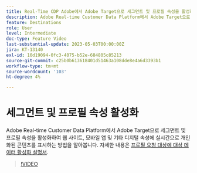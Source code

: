 ```yaml
---
title: Real-Time CDP Adobe에서 Adobe Target으로 세그먼트 및 프로필 속성을 활성화하려면 어떻게 합니까?
description: Adobe Real-time Customer Data Platform에서 Adobe Target으로 세그먼트 및 프로필 속성을 활성화하여 웹 사이트, 모바일 앱 및 기타 디지털 속성에 실시간으로 개인화된 콘텐츠를 표시하는 방법을 알아봅니다.
feature: Destinations
role: User
level: Intermediate
doc-type: Feature Video
last-substantial-update: 2023-05-03T00:00:00Z
jira: KT-13140
exl-id: 10d19094-0fc3-4075-b52e-684805c85213
source-git-commit: c25b0b613618401d51463a108dde8e4a6d3393b1
workflow-type: tm+mt
source-wordcount: '103'
ht-degree: 4%

---
```


# 세그먼트 및 프로필 속성 활성화

Adobe Real-time Customer Data Platform에서 Adobe Target으로 세그먼트 및 프로필 속성을 활성화하여 웹 사이트, 모바일 앱 및 기타 디지털 속성에 실시간으로 개인화된 콘텐츠를 표시하는 방법을 알아봅니다. 자세한 내용은 [프로필 요청 대상에 대상 데이터 활성화 설명서](https://experienceleague.adobe.com/docs/experience-platform/destinations/ui/activate/activate-profile-request-destinations.html).


>[!VIDEO](https://video.tv.adobe.com/v/3419036/?learn=on)
